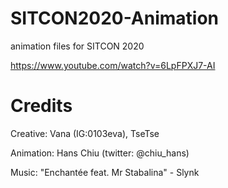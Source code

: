 # SITCON2020-Animation
animation files for SITCON 2020

https://www.youtube.com/watch?v=6LpFPXJ7-AI


# Credits

Creative: Vana (IG:0103eva), TseTse

Animation: Hans Chiu (twitter: @chiu_hans)

Music: "Enchantée feat. Mr Stabalina" - Slynk
